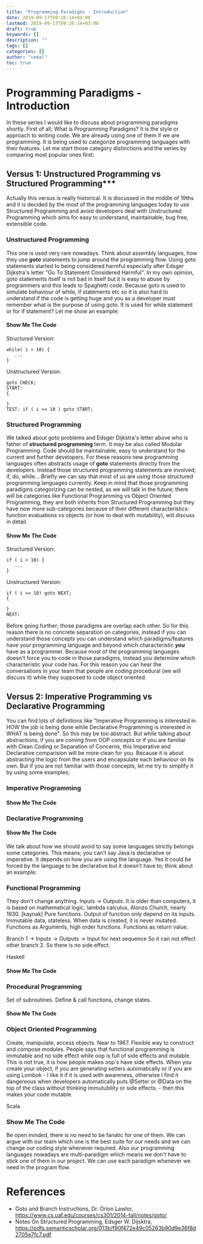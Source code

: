 ```yaml
---
title: "Programming Paradigms - Introduction"
date: 2019-09-17T09:16:14+03:00
lastmod: 2019-09-17T09:16:14+03:00
draft: true
keywords: []
description: ""
tags: []
categories: []
author: "cemal"
toc: true
---
```


# Programming Paradigms - Introduction

In these series I would like to discuss about programming paradigms shortly. First of all; What is Programming Paradigms?
It is the style or approach to writing code. We are already using one of them if we are programming. It is being used
to categorize programming languages with their features. Let me start those category distinctions and the series
by comparing most popular ones first: 

## Versus 1: Unstructured Programming vs Structured Programming***

Actually this versus is really historical. It is discussed in the middle of 19ths and it is decided by the most of the
programming languages today to use Structured Programming and avoid developers deal with Unstructured Programming which
aims for easy to understand, maintainable, bug free, extensible code.

### Unstructured Programming
This one is used very rare nowadays. Think about assembly languages, how they use ***goto*** statements to jump
around the programming flow. Using goto statements started to being considered harmful especially after 
Edsger Dijkstra's letter "Go To Statement Considered Harmful". In my own opinion, goto statements itself is not bad in
itself but it is easy to abuse by programmers and this leads to Spaghetti code. Because goto is used to simulate behaviour
of while, if statements etc so it is also hard to understand if the code is getting huge and you as a developer
must remember what is the purpose of using goto. It is used for while statement or for if statement? Let me show an
example:

#### Show Me The Code

Structured Version:
```
while( i < 10) {
   ...
}
```

Unstructured Version:
```
goto CHECK;
START:
{

}
TEST: if ( i >= 10 ) goto START;
```

### Structured Programming
We talked about goto problems and Edsger Dijkstra's letter above who is father of **structured programming** term.
It may be also called Modular Programming. Code should be maintainable, easy to understand for the current and further
developers. For these reasons new programming languages often abstracts usage of **goto** statements directly from the
developers. Instead those structured programming statements are involved; if, do, while... Briefly we can say that
most of us are using those structured programming languages currently. Keep in mind that those programming paradigms
categorizing can be nested, as we will talk in the future; there will be categories like Functional Programming vs
Object Oriented Programming, they are both inherits from Structured Programming but they have now more sub-categories
because of their different characteristics: function evaluations vs objects (or how to deal with mutability), 
will discuss in detail.

#### Show Me The Code

Structured Version:
```
if ( i < 10) {
   ...
}
```

Unstructured Version:
```
if ( i >= 10) goto NEXT;
{

}
NEXT:
```

Before going further; those paradigms are overlap each other. So for this reason there is no concrete separation on
categories, instead if you can understand those concepts you can understand which paradigms/features have your programming
language and beyond which characteristic ***you*** have as a programmer. Because most of the programming languages
doesn't force you to code in those paradigms, instead you determine which characteristic your code has. For this reason
you can hear the conversations in your team that people are coding procedural (we will discuss it) while they supposed
to code object oriented.

## Versus 2: Imperative Programming vs Declarative Programming

You can find lots of definitions like "Imperative Programming is interested in HOW the job is being done while
Declarative Programming is interested in WHAT is being done". So this may be too abstract. But while talking about
abstractions, if you are coming from OOP concepts or if you are familiar with Clean Coding or Separation of Concerns,
this Imperative and Declarative comparision will be more clean for you. Because it is about abstracting the logic
from the users and encapsulate each behaviour on its own. But if you are not familiar with those concepts, let me
try to simplify it by using some examples;

### Imperative Programming
#### Show Me The Code


### Declarative Programming
#### Show Me The Code

We talk about how we should avoid to say some languages strictly belongs some categories. This means;
you can't say Java is declarative or imperative. It depends on how you are using the language. Yes it could be forced
by the language to be declarative but it doesn't have to; think about an example:


### Functional Programming
They don't change anything. Inputs -> Outputs. It is older than computers, it is based on mathematical logic, lambda calculus,
Alonzo Church, nearly 1930. [kaynak]
Pure functions. Output of function only depend on its inputs. Immutable data, stateless. When data is created, it is never
mutated. Functions as Arguments, high order functions. Functions as return value.

Branch 1 -> Inputs -> Outputs -> Input for next sequence
So it can not effect other branch 2. So there is no side effect.

Haskell
#### Show Me The Code

### Procedural Programming
Set of subroutines. Define & call functions, change states.
#### Show Me The Code

### Object Oriented Programming
Create, manipulate, access objects. Near to 1967. Flexible way to construct and compose modules. People says that
functional programming is immutable and no side effect while oop is full of side effects and mutable. This is not true,
it is how people makes oop's have side effects. When you create your object, if you are generating setters automatically or
if you are using Lombok - I like it if it is used with awareness, otherwise I find it dangereous when developers automatically
puts @Setter or @Data on the top of the class without thinking immutubility or side effects. - then this makes your code
mutable.

Scala
### Show Me The Code


Be open minded, there is no need to be fanatic for one of them. We can argue with our team which one is the best suite
for our needs and we can change our coding style whenever required. Also our programming languages nowadays are multi-paradigm
which means we don't have to stick one of them in our project. We can use each paradigm whenever we need in the program flow.

# References
- Goto and Branch Instructions, Dr. Orion Lawlor, https://www.cs.uaf.edu/courses/cs301/2014-fall/notes/goto/
- Notes On Structured Programming, Edsger W. Dijsktra, https://pdfs.semanticscholar.org/013b/f90f472e49c05263b90d9e36f8d2705e7fc7.pdf